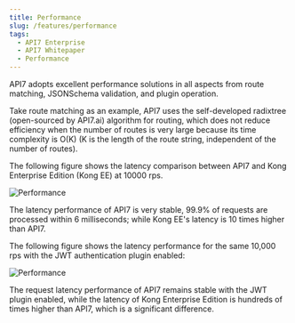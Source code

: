 ```yaml
---
title: Performance
slug: /features/performance
tags:
  - API7 Enterprise
  - API7 Whitepaper
  - Performance
---
```


API7 adopts excellent performance solutions in all aspects from route matching, JSONSchema validation, and plugin operation.

Take route matching as an example, API7 uses the self-developed radixtree (open-sourced by API7.ai) algorithm for routing, which does not reduce efficiency when the number of routes is very large because its time complexity is O(K) (K is the length of the route string, independent of the number of routes).

The following figure shows the latency comparison between API7 and Kong Enterprise Edition (Kong EE) at 10000 rps.

![Performance](https://static.apiseven.com/2023/01/03/63b3e47f143b3.png)

The latency performance of API7 is very stable, 99.9% of requests are processed within 6 milliseconds; while Kong EE's latency is 10 times higher than API7.

The following figure shows the latency performance for the same 10,000 rps with the JWT authentication plugin enabled:

![Performance](https://static.apiseven.com/2023/01/03/63b3e493309f3.png)

The request latency performance of API7 remains stable with the JWT plugin enabled, while the latency of Kong Enterprise Edition is hundreds of times higher than API7, which is a significant difference.